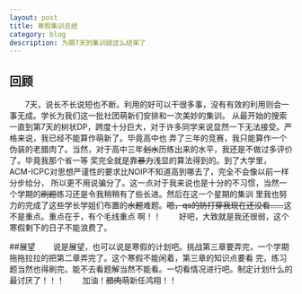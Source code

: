 ```yaml
---
layout: post
title: 寒假集训总结
category: blog
description: 为期7天的集训就这么结束了
---
```

## 回顾

　　7天，说长不长说短也不断。利用的好可以干很多事，没有有效的利用则会一事无成。学长为我们这一批社团萌新们安排和一次美妙的集训。
从最开始的搜索一直到第7天的树状DP，跨度十分巨大，对于许多同学来说显然一下无法接受。严格来说，我已经不能算作萌新了。毕竟高中也
弄了三年的竞赛，我只能算作一个伪装的老腊肉了。当然，对于高中三年~~划水~~历练出来的水平，我还是不做过多评价了。毕竟我那个省一等
奖完全就是靠~~暴力~~浅显的算法得到的。到了大学里，ACM-ICPC对思想严谨性的要求比NOIP不知道高到哪去了，完全不会像以前一样分步给分，
所以更不用说骗分了。这一点对于我来说也是十分的不习惯，当然一个学期的~~刷题~~练习还是令我稍稍有了些长进。然后在这一个星期的集训
里我也努力的完成了这些学长学姐们布置的~~水题~~难题。~~嗯，qs的防打穿我现在还没看……~~这不是重点。重点在于，有个毛线重点
啊！！
　　好吧，大致就是我还很弱，这个寒假剩下的日子不能浪费了。

##展望
　　说是展望，也可以说是寒假的计划吧。挑战第三章要弄完，一个学期拖拖拉拉的把第二章弄完了。这个寒假不能闲着，第三章的知识点要看
完，练习题当然也得刷完。能不去看题解当然不能看。一切看情况进行吧。制定计划什么的最讨厌了！！！
　　加油！~~腊肉~~萌新任鸿翔！！
